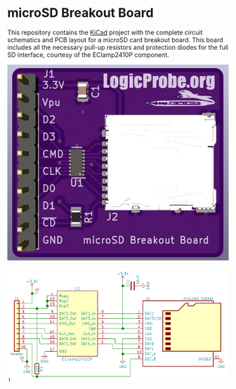 # microSD Breakout Board

This repository contains the [KiCad](https://www.kicad.org/) project
with the complete circuit schematics and PCB layout for a microSD
card breakout board. This board includes all the necessary pull-up
resistors and protection diodes for the full SD interface, courtesy
of the EClamp2410P component.

![Board](https://github.com/dkonigsberg/sd-breakout/blob/master/docs/images/pcb-model.jpg?raw=true)

![Schematic](https://github.com/dkonigsberg/sd-breakout/blob/master/docs/images/schematic.png?raw=true)
